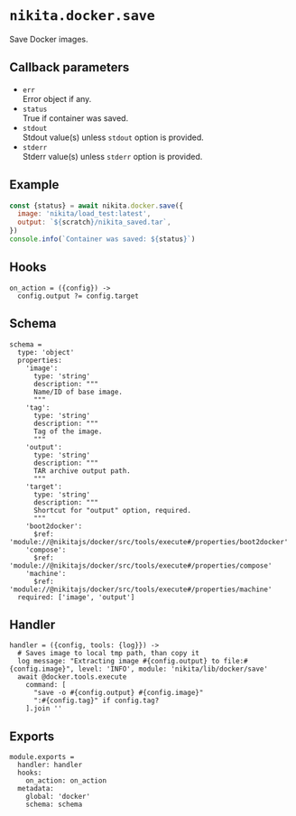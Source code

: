 
# `nikita.docker.save`

Save Docker images.

## Callback parameters

* `err`   
  Error object if any.
* `status`   
  True if container was saved.
* `stdout`   
  Stdout value(s) unless `stdout` option is provided.
* `stderr`   
  Stderr value(s) unless `stderr` option is provided.

## Example

```js
const {status} = await nikita.docker.save({
  image: 'nikita/load_test:latest',
  output: `${scratch}/nikita_saved.tar`,
})
console.info(`Container was saved: ${status}`)
```

## Hooks

    on_action = ({config}) ->
      config.output ?= config.target

## Schema

    schema =
      type: 'object'
      properties:
        'image':
          type: 'string'
          description: """
          Name/ID of base image.
          """
        'tag':
          type: 'string'
          description: """
          Tag of the image.
          """
        'output':
          type: 'string'
          description: """
          TAR archive output path.
          """
        'target':
          type: 'string'
          description: """
          Shortcut for "output" option, required.
          """
        'boot2docker':
          $ref: 'module://@nikitajs/docker/src/tools/execute#/properties/boot2docker'
        'compose':
          $ref: 'module://@nikitajs/docker/src/tools/execute#/properties/compose'
        'machine':
          $ref: 'module://@nikitajs/docker/src/tools/execute#/properties/machine'
      required: ['image', 'output']

## Handler

    handler = ({config, tools: {log}}) ->
      # Saves image to local tmp path, than copy it
      log message: "Extracting image #{config.output} to file:#{config.image}", level: 'INFO', module: 'nikita/lib/docker/save'
      await @docker.tools.execute
        command: [
          "save -o #{config.output} #{config.image}"
          ":#{config.tag}" if config.tag?
        ].join ''

## Exports

    module.exports =
      handler: handler
      hooks:
        on_action: on_action
      metadata:
        global: 'docker'
        schema: schema
